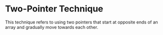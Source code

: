 # Two-Pointer Technique

This technique refers to using two pointers that start at opposite ends of an array and gradually move towards each other.
